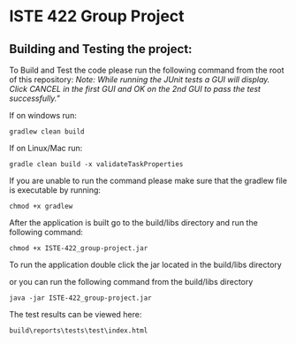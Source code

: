 # ISTE 422 Group Project

## Building and Testing the project:

To Build and Test the code please run the following command from the root of this repository:
*Note: While running the JUnit tests a GUI will display. Click CANCEL in the first GUI and OK on the 2nd GUI to pass the test successfully."*

If on windows run:
```
gradlew clean build
```

If on Linux/Mac run:
```
gradle clean build -x validateTaskProperties
```

If you are unable to run the command please make sure that the gradlew file is executable by running:
```
chmod +x gradlew
```

After the application is built go to the build/libs directory and run the following command:
```
chmod +x ISTE-422_group-project.jar
```

To run the application double click the jar located in the build/libs directory

or you can run the following command from the build/libs directory
```
java -jar ISTE-422_group-project.jar
```

The test results can be viewed here:
```
build\reports\tests\test\index.html
```